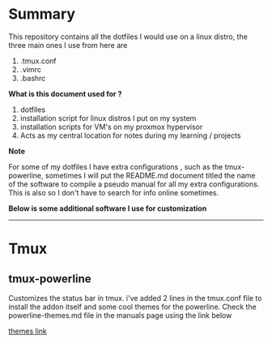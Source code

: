 # Summary 


This repository contains all the dotfiles I would use on a linux distro, the three main ones I use from here 
are 

1. .tmux.conf
2. .vimrc
3. .bashrc 




**What is this document used for ?**

1. dotfiles 
2. installation script for linux distros I put on my system
3. installation scripts for VM's on my proxmox hypervisor 
4. Acts as my central location for notes during my learning / projects


**Note**  

For some of my dotfiles I have extra configurations , such as the tmux-powerline, sometimes I will put the README.md document titled the name of the software to compile a pseudo manual for all my extra configurations. This is also so I don't have to search for info online sometimes.




**Below is some additional software I use for customization**

---


# Tmux


## tmux-powerline 

Customizes the status bar in tmux. i've added 2 lines in the tmux.conf file to install the addon itself and some cool
themes for the powerline. Check the powerline-themes.md file in the manuals page using the link below 

[themes link](../manuals/powerline-themes.md)





